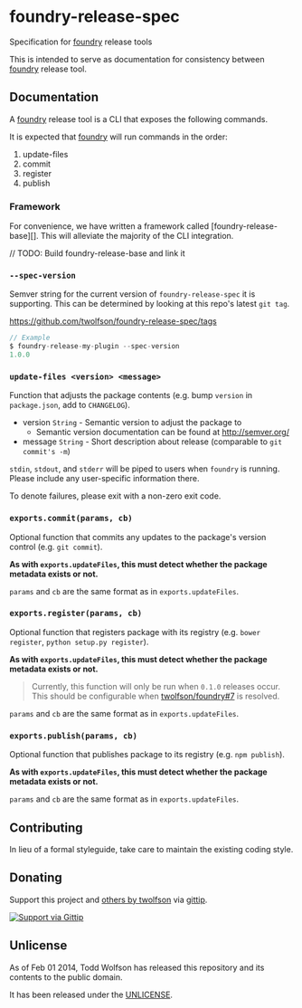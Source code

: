 # foundry-release-spec

Specification for [foundry][] release tools

[foundry]: https://github.com/twolfson/foundry

This is intended to serve as documentation for consistency between [foundry][] release tool.

## Documentation
A [foundry][] release tool is a CLI that exposes the following commands.

It is expected that [foundry][] will run commands in the order:

1. update-files
2. commit
3. register
4. publish

### Framework
For convenience, we have written a framework called [foundry-release-base][]. This will alleviate the majority of the CLI integration.

// TODO: Build foundry-release-base and link it

### `--spec-version`
Semver string for the current version of `foundry-release-spec` it is supporting. This can be determined by looking at this repo's latest `git tag`.

https://github.com/twolfson/foundry-release-spec/tags

```js
// Example
$ foundry-release-my-plugin --spec-version
1.0.0
```

### `update-files <version> <message>`
Function that adjusts the package contents (e.g. bump `version` in `package.json`, add to `CHANGELOG`).

- version `String` - Semantic version to adjust the package to
    - Semantic version documentation can be found at http://semver.org/
- message `String` - Short description about release (comparable to `git commit's -m`)

`stdin`, `stdout`, and `stderr` will be piped to users when `foundry` is running. Please include any user-specific information there.

To denote failures, please exit with a non-zero exit code.

### `exports.commit(params, cb)`
Optional function that commits any updates to the package's version control (e.g. `git commit`).

**As with `exports.updateFiles`, this must detect whether the package metadata exists or not.**

`params` and `cb` are the same format as in `exports.updateFiles`.

### `exports.register(params, cb)`
Optional function that registers package with its registry (e.g. `bower register`, `python setup.py register`).

**As with `exports.updateFiles`, this must detect whether the package metadata exists or not.**

> Currently, this function will only be run when `0.1.0` releases occur. This should be configurable when [twolfson/foundry#7][] is resolved.

[twolfson/foundry#7]: https://github.com/twolfson/foundry/issues/7

`params` and `cb` are the same format as in `exports.updateFiles`.

### `exports.publish(params, cb)`
Optional function that publishes package to its registry (e.g. `npm publish`).

**As with `exports.updateFiles`, this must detect whether the package metadata exists or not.**

`params` and `cb` are the same format as in `exports.updateFiles`.

## Contributing
In lieu of a formal styleguide, take care to maintain the existing coding style.

## Donating
Support this project and [others by twolfson][gittip] via [gittip][].

[![Support via Gittip][gittip-badge]][gittip]

[gittip-badge]: https://rawgithub.com/twolfson/gittip-badge/master/dist/gittip.png
[gittip]: https://www.gittip.com/twolfson/

## Unlicense
As of Feb 01 2014, Todd Wolfson has released this repository and its contents to the public domain.

It has been released under the [UNLICENSE][].

[UNLICENSE]: UNLICENSE
